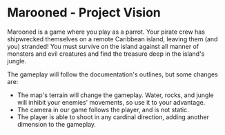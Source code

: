 # Marooned - Project Vision

Marooned is a game where you play as a parrot. Your pirate crew has shipwrecked themselves on a remote Caribbean island, leaving them (and you) stranded! You must survive on the island against all manner of monsters and evil creatures and find the treasure deep in the island's jungle.

The gameplay will follow the documentation's outlines, but some changes are:

- The map's terrain will change the gameplay. Water, rocks, and jungle will inhibit your enemies' movements, so use it to your advantage.
- The camera in our game follows the player, and is not static.
- The player is able to shoot in any cardinal direction, adding another dimension to the gameplay.
